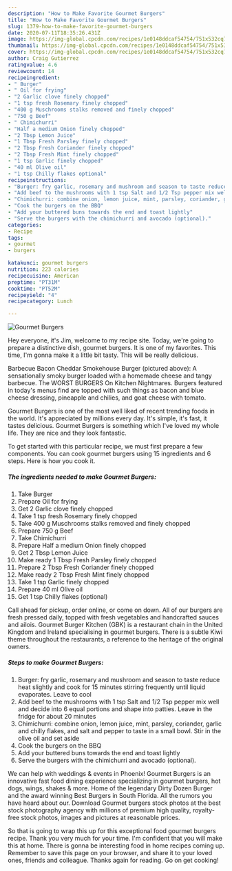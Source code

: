 ```yaml
---
description: "How to Make Favorite Gourmet Burgers"
title: "How to Make Favorite Gourmet Burgers"
slug: 1379-how-to-make-favorite-gourmet-burgers
date: 2020-07-11T18:35:26.431Z
image: https://img-global.cpcdn.com/recipes/1e0148ddcaf54754/751x532cq70/gourmet-burgers-recipe-main-photo.jpg
thumbnail: https://img-global.cpcdn.com/recipes/1e0148ddcaf54754/751x532cq70/gourmet-burgers-recipe-main-photo.jpg
cover: https://img-global.cpcdn.com/recipes/1e0148ddcaf54754/751x532cq70/gourmet-burgers-recipe-main-photo.jpg
author: Craig Gutierrez
ratingvalue: 4.6
reviewcount: 14
recipeingredient:
- " Burger"
- " Oil for frying"
- "2 Garlic clove finely chopped"
- "1 tsp fresh Rosemary finely chopped"
- "400 g Muschrooms stalks removed and finely chopped"
- "750 g Beef"
- " Chimichurri"
- "Half a medium Onion finely chopped"
- "2 Tbsp Lemon Juice"
- "1 Tbsp Fresh Parsley finely chopped"
- "2 Tbsp Fresh Coriander finely chopped"
- "2 Tbsp Fresh Mint finely chopped"
- "1 tsp Garlic finely chopped"
- "40 ml Olive oil"
- "1 tsp Chilly flakes optional"
recipeinstructions:
- "Burger: fry garlic, rosemary and mushroom and season to taste reduce heat slightly and cook for 15 minutes stirring frequently until liquid evaporates. Leave to cool"
- "Add beef to the mushrooms with 1 tsp Salt and 1/2 Tsp pepper mix well and decide into 6 equal portions and shape into patties. Leave in the fridge for about 20 minutes"
- "Chimichurri: combine onion, lemon juice, mint, parsley, coriander, garlic and chilly flakes, and salt and pepper to taste in a small bowl. Stir in the olive oil and set aside"
- "Cook the burgers on the BBQ"
- "Add your buttered buns towards the end and toast lightly"
- "Serve the burgers with the chimichurri and avocado (optional)."
categories:
- Recipe
tags:
- gourmet
- burgers

katakunci: gourmet burgers 
nutrition: 223 calories
recipecuisine: American
preptime: "PT31M"
cooktime: "PT52M"
recipeyield: "4"
recipecategory: Lunch

---
```



![Gourmet Burgers](https://img-global.cpcdn.com/recipes/1e0148ddcaf54754/751x532cq70/gourmet-burgers-recipe-main-photo.jpg)

Hey everyone, it's Jim, welcome to my recipe site. Today, we're going to prepare a distinctive dish, gourmet burgers. It is one of my favorites. This time, I'm gonna make it a little bit tasty. This will be really delicious.

Barbecue Bacon Cheddar Smokehouse Burger (pictured above): A sensationally smoky burger loaded with a homemade cheese and tangy barbecue. The WORST BURGERS On Kitchen Nightmares. Burgers featured in today&#39;s menus find are topped with such things as bacon and blue cheese dressing, pineapple and chilies, and goat cheese with tomato.

Gourmet Burgers is one of the most well liked of recent trending foods in the world. It's appreciated by millions every day. It's simple, it's fast, it tastes delicious. Gourmet Burgers is something which I've loved my whole life. They are nice and they look fantastic.


To get started with this particular recipe, we must first prepare a few components. You can cook gourmet burgers using 15 ingredients and 6 steps. Here is how you cook it.

<!--inarticleads1-->

##### The ingredients needed to make Gourmet Burgers:

1. Take  Burger
1. Prepare  Oil for frying
1. Get 2 Garlic clove finely chopped
1. Take 1 tsp fresh Rosemary finely chopped
1. Take 400 g Muschrooms stalks removed and finely chopped
1. Prepare 750 g Beef
1. Take  Chimichurri
1. Prepare Half a medium Onion finely chopped
1. Get 2 Tbsp Lemon Juice
1. Make ready 1 Tbsp Fresh Parsley finely chopped
1. Prepare 2 Tbsp Fresh Coriander finely chopped
1. Make ready 2 Tbsp Fresh Mint finely chopped
1. Take 1 tsp Garlic finely chopped
1. Prepare 40 ml Olive oil
1. Get 1 tsp Chilly flakes (optional)


Call ahead for pickup, order online, or come on down. All of our burgers are fresh pressed daily, topped with fresh vegetables and handcrafted sauces and ailois. Gourmet Burger Kitchen (GBK) is a restaurant chain in the United Kingdom and Ireland specialising in gourmet burgers. There is a subtle Kiwi theme throughout the restaurants, a reference to the heritage of the original owners. 

<!--inarticleads2-->

##### Steps to make Gourmet Burgers:

1. Burger: fry garlic, rosemary and mushroom and season to taste reduce heat slightly and cook for 15 minutes stirring frequently until liquid evaporates. Leave to cool
1. Add beef to the mushrooms with 1 tsp Salt and 1/2 Tsp pepper mix well and decide into 6 equal portions and shape into patties. Leave in the fridge for about 20 minutes
1. Chimichurri: combine onion, lemon juice, mint, parsley, coriander, garlic and chilly flakes, and salt and pepper to taste in a small bowl. Stir in the olive oil and set aside
1. Cook the burgers on the BBQ
1. Add your buttered buns towards the end and toast lightly
1. Serve the burgers with the chimichurri and avocado (optional).


We can help with weddings &amp; events in Phoenix! Gourmet Burgers is an innovative fast food dining experience specializing in gourmet burgers, hot dogs, wings, shakes &amp; more. Home of the legendary Dirty Dozen Burger and the award winning Best Burgers in South Florida. All the rumors you have heard about our. Download Gourmet burgers stock photos at the best stock photography agency with millions of premium high quality, royalty-free stock photos, images and pictures at reasonable prices. 

So that is going to wrap this up for this exceptional food gourmet burgers recipe. Thank you very much for your time. I'm confident that you will make this at home. There is gonna be interesting food in home recipes coming up. Remember to save this page on your browser, and share it to your loved ones, friends and colleague. Thanks again for reading. Go on get cooking!

